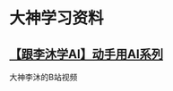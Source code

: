 # 大神学习资料

## [【跟李沐学AI】动手用AI系列](https://www.bilibili.com/video/BV1xbkkYGEQq/?buvid=Y6458D67C04C59264B00877B1E517EAF91C8&from_spmid=main.my-history.0.0&is_story_h5=false&mid=wUAZNvC8kZr1yMbAjbt3Dw%3D%3D&plat_id=116&share_from=ugc&share_medium=iphone_i&share_plat=ios&share_session_id=30532187-6E00-4CB9-A5D0-E6707E64BE66&share_source=WEIXIN&share_source=weixin&share_tag=s_i&spmid=united.player-video-detail.0.0&timestamp=1734659191&unique_k=anldb4N&up_id=1567748478&vd_source=6098687131eef1f9cea502e232590b29)

大神李沐的B站视频
